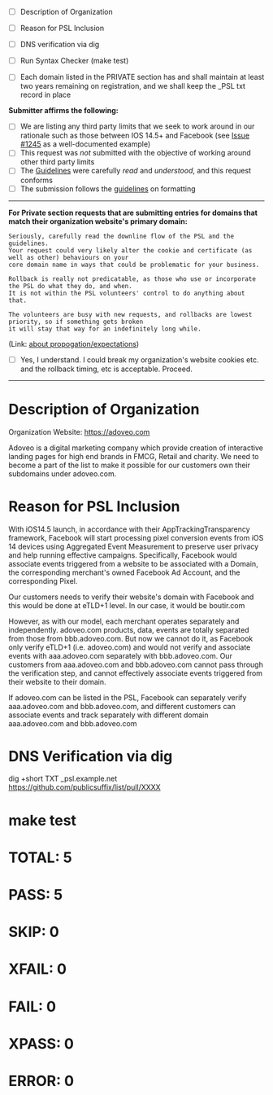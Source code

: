 <!-- #### READ THIS FIRST ####

If you haven't yet, please read our guidelines:
https://github.com/publicsuffix/list/wiki/Guidelines#submit-the-change

If you'd like an example of what an excellent PR looks like
see https://github.com/publicsuffix/list/pull/615
-->

* [ ] Description of Organization
* [ ] Reason for PSL Inclusion
* [ ] DNS verification via dig
* [ ] Run Syntax Checker (make test)

* [ ] Each domain listed in the PRIVATE section has and shall maintain at least two years remaining on registration, and we shall keep the _PSL txt record in place


__Submitter affirms the following:__ 
  * [ ] We are listing any third party limits that we seek to work around in our rationale such as those between IOS 14.5+ and Facebook (see [Issue #1245](https://github.com/publicsuffix/list/issues/1245) as a well-documented example)
  * [ ] This request was _not_ submitted with the objective of working around other third party limits
  * [ ] The [Guidelines](https://github.com/publicsuffix/list/wiki/Guidelines) were carefully _read_ and _understood_, and this request conforms
  * [ ] The submission follows the [guidelines](https://github.com/publicsuffix/list/wiki/Format) on formatting

---
__For Private section requests that are submitting entries for domains that match their organization website's primary domain:__

``` 
Seriously, carefully read the downline flow of the PSL and the guidelines.
Your request could very likely alter the cookie and certificate (as well as other) behaviours on your 
core domain name in ways that could be problematic for your business.

Rollback is really not predicatable, as those who use or incorporate the PSL do what they do, and when.
It is not within the PSL volunteers' control to do anything about that.  

The volunteers are busy with new requests, and rollbacks are lowest priority, so if something gets broken 
it will stay that way for an indefinitely long while.
```
(Link: [about propogation/expectations](https://github.com/publicsuffix/list/wiki/Guidelines#appropriate-expectations-on-derivative-propagation-use-or-inclusion))

 * [ ] Yes, I understand.  I could break my organization's website cookies etc. and the rollback timing, etc is acceptable.  Proceed.
---


<!--

As you complete each item in the checklist please mark it with an X

Example:

* [x] Description of Organization

-->

Description of Organization
====

Organization Website: https://adoveo.com

Adoveo is a digital marketing company which provide creation of interactive landing pages for high end brands in FMCG, Retail and charity. We need to become a part of the list to make it possible for our customers own their subdomains under adoveo.com.


Reason for PSL Inclusion
====

With iOS14.5 launch, in accordance with their AppTrackingTransparency framework, Facebook will start processing pixel conversion events from iOS 14 devices using Aggregated Event Measurement to preserve user privacy and help running effective campaigns. Specifically, Facebook would associate events triggered from a website to be associated with a Domain, the corresponding merchant's owned Facebook Ad Account, and the corresponding Pixel.

Our customers needs to verify their website's domain with Facebook and this would be done at eTLD+1 level. In our case, it would be boutir.com

However, as with our model, each merchant operates separately and independently. adoveo.com products, data, events are totally separated from those from bbb.adoveo.com. But now we cannot do it, as Facebook only verify eTLD+1 (i.e. adoveo.com) and would not verify and associate events with aaa.adoveo.com separately with bbb.adoveo.com. Our customers from aaa.adoveo.com and bbb.adoveo.com cannot pass through the verification step, and cannot effectively associate events triggered from their website to their domain.

If adoveo.com can be listed in the PSL, Facebook can separately verify aaa.adoveo.com and bbb.adoveo.com, and different customers can associate events and track separately with different domain aaa.adoveo.com and bbb.adoveo.com

DNS Verification via dig
=======

dig +short TXT _psl.example.net
https://github.com/publicsuffix/list/pull/XXXX


make test
=========

# TOTAL: 5
# PASS:  5
# SKIP:  0
# XFAIL: 0
# FAIL:  0
# XPASS: 0
# ERROR: 0



